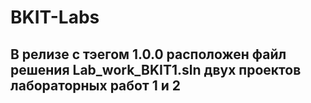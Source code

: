 # BKIT-Labs
## В релизе с тэегом 1.0.0 расположен файл решения Lab_work_BKIT1.sln двух проектов лабораторных работ 1 и 2
